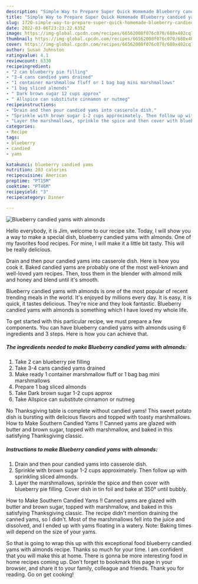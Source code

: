 ```yaml
---
description: "Simple Way to Prepare Super Quick Homemade Blueberry candied yams with almonds"
title: "Simple Way to Prepare Super Quick Homemade Blueberry candied yams with almonds"
slug: 1720-simple-way-to-prepare-super-quick-homemade-blueberry-candied-yams-with-almonds
date: 2022-03-06T23:23:22.635Z
image: https://img-global.cpcdn.com/recipes/66562008f076c070/680x482cq70/blueberry-candied-yams-with-almonds-recipe-main-photo.jpg
thumbnail: https://img-global.cpcdn.com/recipes/66562008f076c070/680x482cq70/blueberry-candied-yams-with-almonds-recipe-main-photo.jpg
cover: https://img-global.cpcdn.com/recipes/66562008f076c070/680x482cq70/blueberry-candied-yams-with-almonds-recipe-main-photo.jpg
author: Susan Johnston
ratingvalue: 4.1
reviewcount: 6330
recipeingredient:
- "2 can blueberry pie filling"
- "3-4 cans candied yams drained"
- "1 container marshmallow fluff or 1 bag bag mini marshmallows"
- "1 bag sliced almonds"
- " Dark brown sugar 12 cups approx"
- " Allspice can substitute cinnamon or nutmeg"
recipeinstructions:
- "Drain and then pour candied yams into casserole dish."
- "Sprinkle with brown sugar 1-2 cups approximately. Then follow up with sprinkling sliced almonds."
- "Layer the marshmallows, sprinkle the spice and then cover with blueberry pie filling. Cover dish in tin foil and bake at 350° until bubbly."
categories:
- Recipe
tags:
- blueberry
- candied
- yams

katakunci: blueberry candied yams 
nutrition: 203 calories
recipecuisine: American
preptime: "PT15M"
cooktime: "PT46M"
recipeyield: "3"
recipecategory: Dinner

---
```



![Blueberry candied yams with almonds](https://img-global.cpcdn.com/recipes/66562008f076c070/680x482cq70/blueberry-candied-yams-with-almonds-recipe-main-photo.jpg)

Hello everybody, it is Jim, welcome to our recipe site. Today, I will show you a way to make a special dish, blueberry candied yams with almonds. One of my favorites food recipes. For mine, I will make it a little bit tasty. This will be really delicious.

Drain and then pour candied yams into casserole dish. Here is how you cook it. Baked candied yams are probably one of the most well-known and well-loved yam recipes. Then, toss them in the blender with almond milk and honey and blend until it's smooth.

Blueberry candied yams with almonds is one of the most popular of recent trending meals in the world. It's enjoyed by millions every day. It is easy, it is quick, it tastes delicious. They're nice and they look fantastic. Blueberry candied yams with almonds is something which I have loved my whole life.


To get started with this particular recipe, we must prepare a few components. You can have blueberry candied yams with almonds using 6 ingredients and 3 steps. Here is how you can achieve that.

<!--inarticleads1-->

##### The ingredients needed to make Blueberry candied yams with almonds:

1. Take 2 can blueberry pie filling
1. Take 3-4 cans candied yams drained
1. Make ready 1 container marshmallow fluff or 1 bag bag mini marshmallows
1. Prepare 1 bag sliced almonds
1. Take  Dark brown sugar 1-2 cups approx
1. Take  Allspice can substitute cinnamon or nutmeg


No Thanksgiving table is complete without candied yams! This sweet potato dish is bursting with delicious flavors and topped with toasty marshmallows. How to Make Southern Candied Yams !! Canned yams are glazed with butter and brown sugar, topped with marshmallow, and baked in this satisfying Thanksgiving classic. 

<!--inarticleads2-->

##### Instructions to make Blueberry candied yams with almonds:

1. Drain and then pour candied yams into casserole dish.
1. Sprinkle with brown sugar 1-2 cups approximately. Then follow up with sprinkling sliced almonds.
1. Layer the marshmallows, sprinkle the spice and then cover with blueberry pie filling. Cover dish in tin foil and bake at 350° until bubbly.


How to Make Southern Candied Yams !! Canned yams are glazed with butter and brown sugar, topped with marshmallow, and baked in this satisfying Thanksgiving classic. The recipe didn't mention draining the canned yams, so I didn't. Most of the marshmallows fell into the juice and dissolved, and I ended up with yams floating in a watery. Note: Baking times will depend on the size of your yams. 

So that is going to wrap this up with this exceptional food blueberry candied yams with almonds recipe. Thanks so much for your time. I am confident that you will make this at home. There is gonna be more interesting food in home recipes coming up. Don't forget to bookmark this page in your browser, and share it to your family, colleague and friends. Thank you for reading. Go on get cooking!
